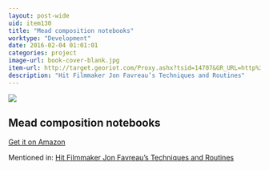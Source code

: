 ```yaml
---
layout: post-wide
uid: item130
title: "Mead composition notebooks"
worktype: "Development"
date: 2016-02-04 01:01:01
categories: project
image-url: book-cover-blank.jpg
item-url: http://target.georiot.com/Proxy.ashx?tsid=14707&GR_URL=http%3A%2F%2Fwww.amazon.com%2FMead-Composition-Book-pack-2%2Fdp%2FB002ZZ4FPY%2F
description: "Hit Filmmaker Jon Favreau’s Techniques and Routines"
---
```

<a href="http://target.georiot.com/Proxy.ashx?tsid=14707&GR_URL=http%3A%2F%2Fwww.amazon.com%2FMead-Composition-Book-pack-2%2Fdp%2FB002ZZ4FPY%2F" target="blank"><img src="../../../../img/thumbs/book-cover-blank.jpg" class="prod-img"></a>
<h2>Mead composition notebooks</h2>
<p><a href="http://target.georiot.com/Proxy.ashx?tsid=14707&GR_URL=http%3A%2F%2Fwww.amazon.com%2FMead-Composition-Book-pack-2%2Fdp%2FB002ZZ4FPY%2F" target="blank">Get it on Amazon</a><p>
<p>Mentioned in: <a href="http://fourhourworkweek.com/2015/04/14/jon-favreau/" target="blank">Hit Filmmaker Jon Favreau’s Techniques and Routines</a></p>
